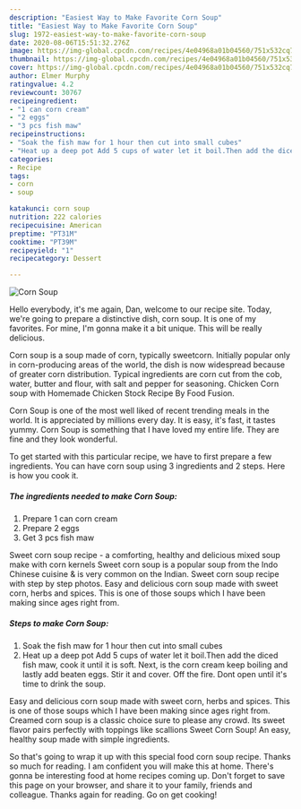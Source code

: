 ```yaml
---
description: "Easiest Way to Make Favorite Corn Soup"
title: "Easiest Way to Make Favorite Corn Soup"
slug: 1972-easiest-way-to-make-favorite-corn-soup
date: 2020-08-06T15:51:32.276Z
image: https://img-global.cpcdn.com/recipes/4e04968a01b04560/751x532cq70/corn-soup-recipe-main-photo.jpg
thumbnail: https://img-global.cpcdn.com/recipes/4e04968a01b04560/751x532cq70/corn-soup-recipe-main-photo.jpg
cover: https://img-global.cpcdn.com/recipes/4e04968a01b04560/751x532cq70/corn-soup-recipe-main-photo.jpg
author: Elmer Murphy
ratingvalue: 4.2
reviewcount: 30767
recipeingredient:
- "1 can corn cream"
- "2 eggs"
- "3 pcs fish maw"
recipeinstructions:
- "Soak the fish maw for 1 hour then cut into small cubes"
- "Heat up a deep pot Add 5 cups of water let it boil.Then add the diced fish maw, cook it until it is soft. Next, is the corn cream keep boiling and lastly add beaten eggs. Stir it and cover. Off the fire. Dont open until it&#39;s time to drink the soup."
categories:
- Recipe
tags:
- corn
- soup

katakunci: corn soup 
nutrition: 222 calories
recipecuisine: American
preptime: "PT31M"
cooktime: "PT39M"
recipeyield: "1"
recipecategory: Dessert

---
```



![Corn Soup](https://img-global.cpcdn.com/recipes/4e04968a01b04560/751x532cq70/corn-soup-recipe-main-photo.jpg)

Hello everybody, it's me again, Dan, welcome to our recipe site. Today, we're going to prepare a distinctive dish, corn soup. It is one of my favorites. For mine, I'm gonna make it a bit unique. This will be really delicious.

Corn soup is a soup made of corn, typically sweetcorn. Initially popular only in corn-producing areas of the world, the dish is now widespread because of greater corn distribution. Typical ingredients are corn cut from the cob, water, butter and flour, with salt and pepper for seasoning. Chicken Corn soup with Homemade Chicken Stock Recipe By Food Fusion.

Corn Soup is one of the most well liked of recent trending meals in the world. It is appreciated by millions every day. It is easy, it's fast, it tastes yummy. Corn Soup is something that I have loved my entire life. They are fine and they look wonderful.


To get started with this particular recipe, we have to first prepare a few ingredients. You can have corn soup using 3 ingredients and 2 steps. Here is how you cook it.

<!--inarticleads1-->

##### The ingredients needed to make Corn Soup:

1. Prepare 1 can corn cream
1. Prepare 2 eggs
1. Get 3 pcs fish maw


Sweet corn soup recipe - a comforting, healthy and delicious mixed soup make with corn kernels Sweet corn soup is a popular soup from the Indo Chinese cuisine &amp; is very common on the Indian. Sweet corn soup recipe with step by step photos. Easy and delicious corn soup made with sweet corn, herbs and spices. This is one of those soups which I have been making since ages right from. 

<!--inarticleads2-->

##### Steps to make Corn Soup:

1. Soak the fish maw for 1 hour then cut into small cubes
1. Heat up a deep pot Add 5 cups of water let it boil.Then add the diced fish maw, cook it until it is soft. Next, is the corn cream keep boiling and lastly add beaten eggs. Stir it and cover. Off the fire. Dont open until it&#39;s time to drink the soup.


Easy and delicious corn soup made with sweet corn, herbs and spices. This is one of those soups which I have been making since ages right from. Creamed corn soup is a classic choice sure to please any crowd. Its sweet flavor pairs perfectly with toppings like scallions Sweet Corn Soup! An easy, healthy soup made with simple ingredients. 

So that's going to wrap it up with this special food corn soup recipe. Thanks so much for reading. I am confident you will make this at home. There's gonna be interesting food at home recipes coming up. Don't forget to save this page on your browser, and share it to your family, friends and colleague. Thanks again for reading. Go on get cooking!
